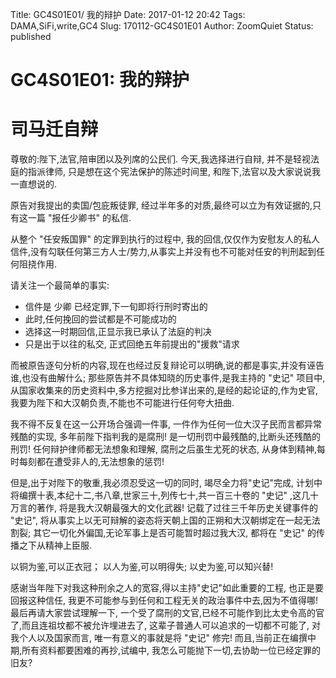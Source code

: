 Title: GC4S01E01/ 我的辩护
Date: 2017-01-12 20:42
Tags: DAMA,SiFi,write,GC4
Slug: 170112-GC4S01E01
Author: ZoomQuiet
Status: published

# GC4S01E01: 我的辩护

# 司马迁自辩

尊敬的:陛下,法官,陪审团以及列席的公民们.
今天,我选择进行自辩, 并不是轻视法庭的指派律师,
只是想在这个宪法保护的陈述时间里, 和陛下,法官以及大家说说我一直想说的.

原告对我提出的卖国/包庇叛徒罪, 经过半年多的对质,最终可以立为有效证据的,只有这一篇 "报任少卿书" 的私信.

从整个 "任安叛国罪" 的定罪到执行的过程中, 我的回信,仅仅作为安慰友人的私人信件,没有勾联任何第三方人士/势力,从事实上并没有也不可能对任安的判刑起到任何阻挠作用.

请关注一个最简单的事实:

- 信件是 少卿 已经定罪,下一旬即将行刑时寄出的
- 此时,任何挽回的尝试都是不可能成功的
- 选择这一时期回信,正显示我已承认了法庭的判决
- 只是出于以往的私交, 正式回绝五年前提出的"援救"请求

而被原告逐句分析的内容,现在也经过反复辩论可以明确,说的都是事实,并没有诬告谁,也没有曲解什么;
那些原告并不具体知晓的历史事件,是我主持的 "史记" 项目中,从国家收集来的历史资料中,多方挖掘对比参详出来的,是经的起论证的,作为史官,我要为陛下和大汉朝负责,不能也不可能进行任何夸大扭曲.

我不得不反复在这一公开场合强调一件事,
一件作为任何一位大汉子民而言都异常残酷的实现,
多年前陛下指判我的是腐刑!
是一切刑罚中最残酷的,比断头还残酷的刑罚!
任何辩护律师都无法想象和理解, 腐刑之后虽生尤死的状态,
从身体到精神,每时每刻都在遭受非人的,无法想象的惩罚!

但是,出于对陛下的敬重,我必须忍受这一切的同时,
竭尽全力将"史记"完成,
计划中将编撰十表,本纪十二,书八章,世家三十,列传七十,共一百三十卷的 "史记" ,这几十万言的著作,
将是我大汉朝最强大的文化武器!
记载了过往三千年历史关键事件的 "史记", 
将从事实上以无可辩解的姿态将天朝上国的正朔和大汉朝绑定在一起无法割裂;
其它一切化外偏国,无论军事上是否可能暂时超过我大汉,
都将在 "史记" 的传播之下从精神上臣服.

以铜为鉴,可以正衣冠；
以人为鉴,可以明得失;
以史为鉴,可以知兴替!

感谢当年陛下对我这种刑余之人的宽容,得以主持"史记"如此重要的工程,
也正是要回报这种信任, 我更不可能参与到任何和工程无关的政治事件中去,因为不值得哪!
最后再请大家尝试理解一下,
一个受了腐刑的文官,已经不可能作到比太史令高的官了,而且连祖坟都不被允许埋进去了,
这辈子普通人可以追求的一切都不可能了,
对我个人以及国家而言, 唯一有意义的事就是将 "史记" 修完!
而且,当前正在编撰中期,所有资料都要困难的再抄,试编中,
我怎么可能抛下一切,去协助一位已经定罪的旧友?